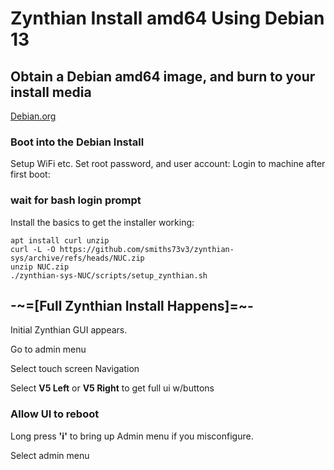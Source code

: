 # Zynthian Install amd64 Using Debian 13
## Obtain a Debian amd64 image, and burn to your install media
[Debian.org](https://www.debian.org/distrib/netinst)

### Boot into the Debian Install
Setup WiFi etc.
Set root password, and user account:
Login to machine after first boot:

### wait for bash login prompt
Install the basics to get the installer working:

```
apt install curl unzip
curl -L -O https://github.com/smiths73v3/zynthian-sys/archive/refs/heads/NUC.zip
unzip NUC.zip
./zynthian-sys-NUC/scripts/setup_zynthian.sh

```

## \-\~\=\[Full Zynthian Install Happens\]\=\~\-

Initial Zynthian GUI appears.

Go to admin menu

Select touch screen Navigation

Select **V5 Left** or **V5 Right** to get full ui w/buttons

### Allow UI to reboot

Long press **'i'** to bring up Admin menu if you misconfigure.

Select admin menu

